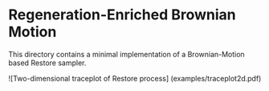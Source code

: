 # Regeneration-Enriched Brownian Motion

This directory contains a minimal implementation of a Brownian-Motion based Restore sampler.

![Two-dimensional traceplot of Restore process]
(examples/traceplot2d.pdf)
